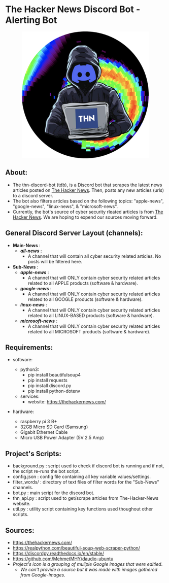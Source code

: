 # The Hacker News Discord Bot - Alerting Bot

<p align="center">
  <img width="400" alt="profile" src="./assets/imgs/server-icon.png">
</p>

## About:
- The thn-discord-bot (tdb), is a Discord bot that scrapes the latest news articles posted on [The Hacker News](https://thehackernews.com/). Then, posts any new articles (urls) to a discord server.
- The bot also filters articles based on the following topics: "apple-news", "google-news", "linux-news", & "microsoft-news".
- Currently, the bot's source of cyber security rleated articles is from [The Hacker News](https://thehackernews.com/). We are hoping to expend our sources moving forward.

## General Discord Server Layout (channels):
- **Main-News** :
    - **_all-news_** : 
      - A channel that will contain all cyber security related articles. No posts will be filtered here.
- **Sub-News** :
    - **_apple-news_** :
      - A channel that will ONLY contain cyber security related articles related to all APPLE products (software & hardware).
    - **_google-news_** :
      - A channel that will ONLY contain cyber security related articles related to all GOOGLE products (software & hardware).
    - **_linux-news_** :
      - A channel that will ONLY contain cyber security related articles related to all LINUX-BASED products (software & hardware).
    - **_microsoft-news_** :
      - A channel that will ONLY contain cyber security related articles related to all MICROSOFT products (software & hardware).

## Requirements:
- software:
  - python3:
      - pip install beautifulsoup4
      - pip install requests
      - pip install discord.py
      - pip install python-dotenv
  - services:
      - website: https://thehackernews.com/

- hardware:
  - raspberry pi 3 B+
  - 32GB Micro SD Card (Samsung)
  - Gigabit Ethernet Cable
  - Micro USB Power Adapter (5V 2.5 Amp) 

## Project's Scripts:
- background.py : script used to check if discord bot is running and if not, the script re-runs the bot script.
- config.json : config file containing all key variable values/settings.
- filter_words/ : directory of text files of filter words for the "Sub-News" channels.
- bot.py : main script for the discord bot.
- thn_api.py : script used to get/scrape articles from The-Hacker-News website.
- util.py : utility script containing key functions used thoughout other scripts.

## Sources:
- https://thehackernews.com/
- https://realpython.com/beautiful-soup-web-scraper-python/
- https://discordpy.readthedocs.io/en/stable/
- https://github.com/MehmetMHY/daudio-ubuntu
- <em>Project's icon is a grouping of muliple Google images that were editied</em>.
  - <em>We can't provide a source but it was made with images gathered from Google-Images</em>.
